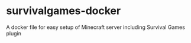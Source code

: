 # survivalgames-docker
A docker file for easy setup of Minecraft server including Survival Games plugin
